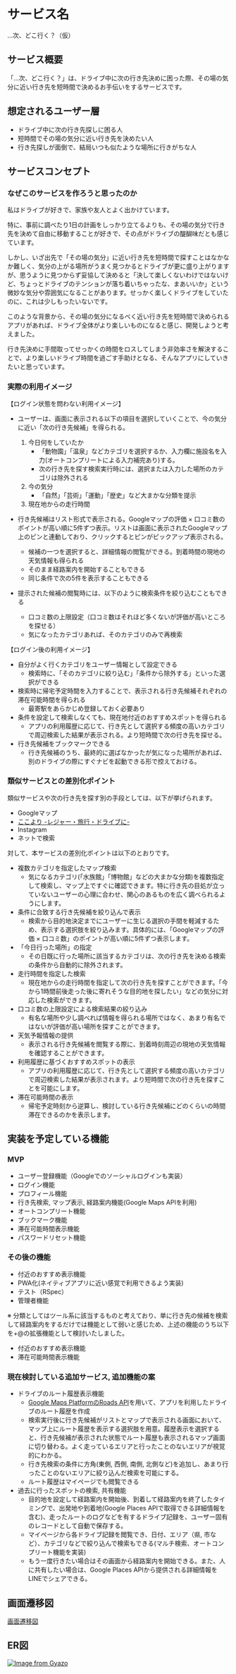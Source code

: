 # サービス名

...次、どこ行く？（仮）

## サービス概要

「...次、どこ行く？」は、ドライブ中に次の行き先決めに困った際、その場の気分に近い行き先を短時間で決めるお手伝いをするサービスです。

## 想定されるユーザー層
- ドライブ中に次の行き先探しに困る人
- 短時間でその場の気分に近い行き先を決めたい人
- 行き先探しが面倒で、結局いつも似たような場所に行きがちな人 
  
## サービスコンセプト
### なぜこのサービスを作ろうと思ったのか

私はドライブが好きで、家族や友人とよく出かけています。

特に、事前に調べたり1日の計画をしっかり立てるよりも、その場の気分で行き先を決めて自由に移動することが好きで、その点がドライブの醍醐味だとも感じています。

しかし、いざ出先で「その場の気分」に近い行き先を短時間で探すことはなかなか難しく、気分の上がる場所がうまく見つかるとドライブが更に盛り上がりますが、思うように見つからず妥協して決めると「決して楽しくないわけではないけど、ちょっとドライブのテンションが落ち着いちゃったな、まあいいか」という微妙な気分や雰囲気になることがあります。せっかく楽しくドライブをしていたのに、これは少しもったいないです。

このような背景から、その場の気分になるべく近い行き先を短時間で決められるアプリがあれば、ドライブ全体がより楽しいものになると感じ、開発しようと考えました。

行き先決めに手間取ってせっかくの時間をロスしてしまう非効率さを解決することで、より楽しいドライブ時間を過ごす手助けとなる、そんなアプリにしていきたいと思っています。

### 実際の利用イメージ
【ログイン状態を問わない利用イメージ】

- ユーザーは、画面に表示される以下の項目を選択していくことで、今の気分に近い「次の行き先候補」を得られる。
    1. 今日何をしていたか
        - 「動物園」「温泉」などカテゴリを選択するか、入力欄に施設名を入力(オートコンプリートによる入力補完あり)する。
        - 次の行き先を探す検索実行時には、選択または入力した場所のカテゴリは除外される
    2. 今の気分
        - 「自然」「芸術」「運動」「歴史」など大まかな分類を提示
    3. 現在地からの走行時間
    
- 行き先候補はリスト形式で表示される。Googleマップの評価 × 口コミ数のポイントが高い順に5件ずつ表示。リストは画面に表示されたGoogleマップ上のピンと連動しており、クリックするとピンがピックアップ表示される。
    - 候補の一つを選択すると、詳細情報の閲覧ができる。到着時間の現地の天気情報も得られる
    - そのまま経路案内を開始することもできる
    - 同じ条件で次の5件を表示することもできる
      
- 提示された候補の閲覧時には、以下のように検索条件を絞り込むこともできる
    - 口コミ数の上限設定（口コミ数はそれほど多くないが評価が高いところを探せる）
    - 気になったカテゴリあれば、そのカテゴリのみで再検索

【ログイン後の利用イメージ】

- 自分がよく行くカテゴリをユーザー情報として設定できる
    - 検索時に、「そのカテゴリに絞り込む」「条件から除外する」といった選択ができる
- 検索時に帰宅予定時間を入力することで、表示される行き先候補それぞれの滞在可能時間を得られる
    - 最寄駅をあらかじめ登録しておく必要あり
- 条件を設定して検索しなくても、現在地付近のおすすめスポットを得られる
    - アプリの利用履歴に応じて、行き先として選択する頻度の高いカテゴリで周辺検索した結果が表示される。より短時間で次の行き先を探せる。
- 行き先候補をブックマークできる
    - 行き先候補のうち、最終的に選ばなかったが気になった場所があれば、別のドライブの際にすぐナビを起動できる形で控えておける。

### 類似サービスとの差別化ポイント
類似サービスや次の行き先を探す別の手段としては、以下が挙げられます。

- Googleマップ
- [ここより -レジャー・旅行・ドライブに- ](https://apps.apple.com/jp/app/%E3%81%93%E3%81%93%E3%82%88%E3%82%8A-%E3%83%AC%E3%82%B8%E3%83%A3%E3%83%BC-%E6%97%85%E8%A1%8C-%E3%83%89%E3%83%A9%E3%82%A4%E3%83%96%E3%81%AB/id1619728475)
- Instagram
- ネットで検索

対して、本サービスの差別化ポイントは以下のとおりです。

- 複数カテゴリを指定したマップ検索
    - 気になるカテゴリ(「水族館」「博物館」などの大まかな分類)を複数指定して検索し、マップ上ですぐに確認できます。特に行き先の目処が立っていないユーザーの心理に合わせ、関心のあるものを広く調べられるようにします。
- 条件に合致する行き先候補を絞り込んで表示
    - 検索から目的地決定までにユーザーに生じる選択の手間を軽減するため、表示する選択肢を絞り込みます。具体的には、「Googleマップの評価 × 口コミ数」のポイントが高い順に5件ずつ表示します。
- 「今日行った場所」の指定
    - その日既に行った場所に該当するカテゴリは、次の行き先を決める検索の条件から自動的に除外されます。
- 走行時間を指定した検索
    - 現在地からの走行時間を指定して次の行き先を探すことができます。「今から1時間前後走った後に寄れそうな目的地を探したい」などの気分に対応した検索ができます。
- 口コミ数の上限設定による検索結果の絞り込み
    - 有名な場所や少し調べれば情報を得られる場所ではなく、あまり有名ではないが評価が高い場所を探すことができます。
- 天気予報情報の提供
    - 表示される行き先候補を閲覧する際に、到着時刻周辺の現地の天気情報を確認することができます。
- 利用履歴に基づくおすすめスポットの表示
    - アプリの利用履歴に応じて、行き先として選択する頻度の高いカテゴリで周辺検索した結果が表示されます。より短時間で次の行き先を探すことを可能にします。
- 滞在可能時間の表示
    - 帰宅予定時刻から逆算し、検討している行き先候補にどのくらいの時間滞在できるのかを表示します。

## 実装を予定している機能

### MVP

- ユーザー登録機能（Googleでのソーシャルログインも実装）
- ログイン機能
- プロフィール機能
- 行き先検索, マップ表示, 経路案内機能(Google Maps APIを利用)
- オートコンプリート機能
- ブックマーク機能
- 滞在可能時間表示機能
- パスワードリセット機能

### その後の機能

- 付近のおすすめ表示機能
- PWA化(ネイティブアプリに近い感覚で利用できるよう実装)
- テスト（RSpec）
- 管理者機能
    
※ 分類としてはツール系に該当するものと考えており、単に行き先の候補を検索して経路案内をするだけでは機能として弱いと感じため、上述の機能のうち以下を+@の拡張機能として検討いたしました。

- 付近のおすすめ表示機能
- 滞在可能時間表示機能

### 現在検討している追加サービス, 追加機能の案
- ドライブのルート履歴表示機能
  - [Google Maps PlatformのRoads API](https://developers.google.com/maps/documentation/roads?_gl=1*4d0y1p*_ga*Mjg1MzE2ODE1OC4xNjk1NzEzMzY0*_ga_NRWSTWS78N*MTY5OTI3MzMzNS4xMy4xLjE2OTkyNzMzNTEuMC4wLjA.&hl=ja)を用いて、アプリを利用したドライブのルート履歴を作成
  - 検索実行後に行き先候補がリストとマップで表示される画面において、マップ上にルート履歴を表示する選択肢を用意。履歴表示を選択すると、行き先候補が表示された状態でルート履歴も表示されるマップ画面に切り替わる。よく走っているエリアと行ったことのないエリアが視覚的にわかる。
  - 行き先検索の条件に方角(東側, 西側, 南側, 北側など)を追加し、あまり行ったことのないエリアに絞り込んだ検索を可能にする。
  - ルート履歴はマイページでも閲覧できる
- 過去に行ったスポットの検索, 共有機能
  - 目的地を設定して経路案内を開始後、到着して経路案内を終了したタイミングで、出発地や到着地(Google Places APIで取得できる詳細情報を含む)、走ったルートのログなどを有するドライブ記録を、ユーザー固有のレコードとして自動で保存する。
  - マイページから各ドライブ記録を閲覧でき、日付、エリア（県, 市など）、カテゴリなどで絞り込んで検索もできる(マルチ検索、オートコンプリート機能を実装)
  - もう一度行きたい場合はその画面から経路案内を開始できる。また、人に共有したい場合は、Google Places APIから提供される詳細情報をLINEでシェアできる。

## 画面遷移図
[画面遷移図](https://www.figma.com/file/iU0kAQMW4nNlqC3HHIdpRf/画面遷移図?type=design&node-id=0-1&mode=design&t=AhLcQdSYLoVKUOHp-0)

## ER図
[![Image from Gyazo](https://i.gyazo.com/5630dded4b32d9b5a485e357a709d658.png)](https://gyazo.com/5630dded4b32d9b5a485e357a709d658)